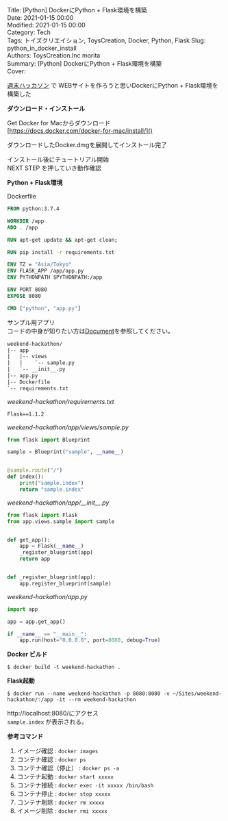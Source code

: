 Title: [Python] DockerにPython + Flask環境を構築  
Date: 2021-01-15 00:00  
Modified: 2021-01-15 00:00  
Category: Tech  
Tags: トイズクリエイション, ToysCreation, Docker, Python, Flask
Slug: python_in_docker_install  
Authors: ToysCreation.Inc morita  
Summary: [Python] DockerにPython + Flask環境を構築  
Cover:  

[週末ハッカソン](https://twitter.com/hashtag/%E9%80%B1%E6%9C%AB%E3%83%8F%E3%83%83%E3%82%AB%E3%82%BD%E3%83%B3) で
WEBサイトを作ろうと思いDockerにPython + Flask環境を構築した

**ダウンロード・インストール**  

Get Docker for Macからダウンロード  
[https://docs.docker.com/docker-for-mac/install/]()

ダウンロードしたDocker.dmgを展開してインストール完了  

インストール後にチュートリアル開始    
NEXT STEP を押していき動作確認  

**Python + Flask環境**    

Dockerfile  
```Dockerfile
FROM python:3.7.4

WORKDIR /app
ADD . /app

RUN apt-get update && apt-get clean;

RUN pip install -r requirements.txt

ENV TZ = "Asia/Tokyo"
ENV FLASK_APP /app/app.py
ENV PYTHONPATH $PYTHONPATH:/app

ENV PORT 8080
EXPOSE 8080

CMD ["python", "app.py"]
```

サンプル用アプリ  
コードの中身が知りたい方は[Document](https://flask.palletsprojects.com/en/1.1.x/)を参照してください。  
```HTML
weekend-hackathon/  
|-- app  
|   |-- views  
|   |	 `-- sample.py  
|   `-- __init__.py  
|-- app.py  
|-- Dockerfile  
`-- requirements.txt  
```

*weekend-hackathon/requirements.txt*  
```HTML
Flask==1.1.2
```

*weekend-hackathon/app/views/sample.py*  
```Python
from flask import Blueprint

sample = Blueprint("sample", __name__)


@sample.route("/")
def index():
    print("sample.index")
    return "sample.index"

```

*weekend-hackathon/app/\_\_init\_\_.py*  
```Python
from flask import Flask
from app.views.sample import sample


def get_app():
    app = Flask(__name__)
    _register_blueprint(app)
    return app


def _register_blueprint(app):
    app.register_blueprint(sample)

```

*weekend-hackathon/app.py*  

```Python
import app

app = app.get_app()

if __name__ == "__main__":
    app.run(host="0.0.0.0", port=8080, debug=True)

```

**Docker ビルド**
```
$ docker build -t weekend-hackathon .
```

**Flask起動**
```
$ docker run --name weekend-hackathon -p 8080:8080 -v ~/Sites/weekend-hackathon/:/app -it --rm weekend-hackathon
```

http://localhost:8080/にアクセス  
`sample.index` が表示される。


**参考コマンド**  

1. イメージ確認 : ```docker images```  
2. コンテナ確認 : ```docker ps```  
3. コンテナ確認（停止） : ```docker ps -a```  
4. コンテナ起動 : ```docker start xxxxx```  
5. コンテナ接続 : ```docker exec -it xxxxx /bin/bash```    
6. コンテナ停止 : ```docker stop xxxxx```  
7. コンテナ削除 : ```docker rm xxxxx```  
8. イメージ削除 : ```docker rmi xxxxx```  
